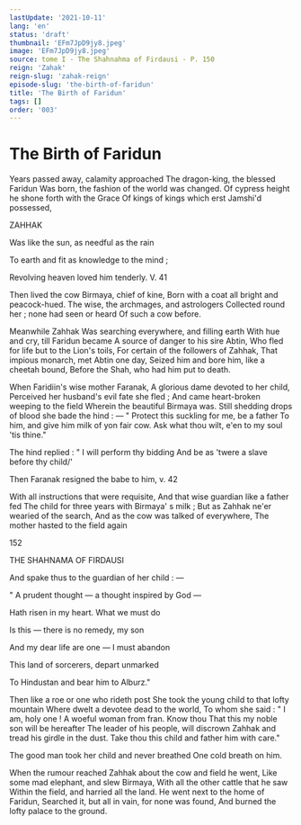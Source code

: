 ```yaml
---
lastUpdate: '2021-10-11'
lang: 'en'
status: 'draft'
thumbnail: 'EFm7JpD9jy8.jpeg'
image: 'EFm7JpD9jy8.jpeg'
source: tome I - The Shahnahma of Firdausi - P. 150
reign: 'Zahak'
reign-slug: 'zahak-reign'
episode-slug: 'the-birth-of-faridun'
title: 'The Birth of Faridun'
tags: []
order: '003'
---
```


<!-- LTeX: language=en -->

# The Birth of Faridun

Years passed away, calamity approached
The dragon-king, the blessed Faridun
Was born, the fashion of the world was changed.
Of cypress height he shone forth with the Grace
Of kings of kings which erst Jamshi'd possessed,

ZAHHAK

Was like the sun, as needful as the rain

To earth and fit as knowledge to the mind ;

Revolving heaven loved him tenderly. V. 41

Then lived the cow Birmaya, chief of kine,
Born with a coat all bright and peacock-hued.
The wise, the archmages, and astrologers
Collected round her ; none had seen or heard
Of such a cow before.

Meanwhile Zahhak
Was searching everywhere, and filling earth
With hue and cry, till Faridun became
A source of danger to his sire Abtin,
Who fled for life but to the Lion's toils,
For certain of the followers of Zahhak,
That impious monarch, met Abtin one day,
Seized him and bore him, like a cheetah bound,
Before the Shah, who had him put to death.

When Faridiin's wise mother Faranak,
A glorious dame devoted to her child,
Perceived her husband's evil fate she fled ;
And came heart-broken weeping to the field
Wherein the beautiful Birmaya was.
Still shedding drops of blood she bade the hind : —
" Protect this suckling for me, be a father
To him, and give him milk of yon fair cow.
Ask what thou wilt, e'en to my soul 'tis thine."

The hind replied : " I will perform thy bidding
And be as 'twere a slave before thy child/'

Then Faranak resigned the babe to him, v. 42

With all instructions that were requisite,
And that wise guardian like a father fed
The child for three years with Birmaya' s milk ;
But as Zahhak ne'er wearied of the search,
And as the cow was talked of everywhere,
The mother hasted to the field again

152

THE SHAHNAMA OF FIRDAUSI

And spake thus to the guardian of her child : —

" A prudent thought — a thought inspired by God —

Hath risen in my heart. What we must do

Is this — there is no remedy, my son

And my dear life are one — I must abandon

This land of sorcerers, depart unmarked

To Hindustan and bear him to Alburz."

Then like a roe or one who rideth post
She took the young child to that lofty mountain
Where dwelt a devotee dead to the world,
To whom she said : " I am, holy one !
A woeful woman from fran. Know thou
That this my noble son will be hereafter
The leader of his people, will discrown
Zahhak and tread his girdle in the dust.
Take thou this child and father him with care."

The good man took her child and never breathed
One cold breath on him.

When the rumour reached
Zahhak about the cow and field he went,
Like some mad elephant, and slew Birmaya,
With all the other cattle that he saw
Within the field, and harried all the land.
He went next to the home of Faridun,
Searched it, but all in vain, for none was found,
And burned the lofty palace to the ground.
